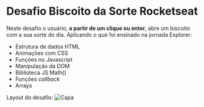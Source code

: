 # Desafio Biscoito da Sorte Rocketseat

Neste desafio o usuário, **a partir de um clique ou enter**, abre um biscoito com a sua sorte do dia. Aplicando o que foi ensinado na jornada Explorer:

- Estrutura de dados HTML
- Animações com CSS
- Funções no Javascript
- Manipulação da DOM
- Biblioteca JS Math()
- Funções *callback*
- Arrays

Layout do desafio:
![Capa](https://github.com/igorsantos-p/desafio-biscoito-sorte/assets/111031511/a96dd1fb-bdbd-4bbc-9f11-af08a21c9652)
